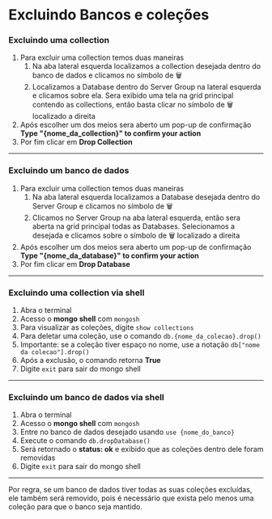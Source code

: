 # Excluindo Bancos e coleções

### Excluindo uma collection
1. Para excluir uma collection temos duas maneiras
   1. Na aba lateral esquerda localizamos a collection desejada dentro do banco de dados e clicamos no símbolo de 🗑️
   2. Localizamos a Database dentro do Server Group na lateral esquerda e clicamos sobre ela. Sera exibido uma tela na grid principal contendo as collections, então basta clicar no símbolo de 🗑️ localizado a direita
2. Após escolher um dos meios sera aberto um pop-up de confirmação __Type "{nome_da_collection}" to confirm your action__
3. Por fim clicar em __Drop Collection__

---

### Excluindo um banco de dados
1. Para excluir uma collection temos duas maneiras
   1. Na aba lateral esquerda localizamos a Database desejada dentro do Server Group e clicamos no símbolo de 🗑️
   2. Clicamos no Server Group na aba lateral esquerda, então sera aberta na grid principal todas as Databases. Selecionamos a desejada e clicamos sobre o símbolo de 🗑️ localizado a direita
2. Após escolher um dos meios sera aberto um pop-up de confirmação __Type "{nome_da_database}" to confirm your action__
3. Por fim clicar em __Drop Database__

---

### Excluindo uma collection via shell
1. Abra o terminal
2. Acesso o __mongo shell__ com `mongosh`
2. Para visualizar as coleções, digite `show collections`
3. Para deletar uma coleção, use o comando `db.{nome_da_colecao}.drop()`
4. Importante: se a coleção tiver espaço no nome, use a notação `db["nome da colecao"].drop()`
5. Após a exclusão, o comando retorna __True__
6. Digite `exit` para sair do mongo shell

---

### Excluindo um banco de dados via shell
1. Abra o terminal
2. Acesso o __mongo shell__ com `mongosh`
3. Entre no banco de dados desejado usando `use {nome_do_banco}`
4. Execute o comando `db.dropDatabase()`
5. Será retornado o __status: ok__ e exibido que as coleções dentro dele foram removidas
6. Digite `exit` para sair do mongo shell

---

Por regra, se um banco de dados tiver todas as suas coleções excluídas, ele também será removido, pois é necessário que exista pelo menos uma coleção para que o banco seja mantido.